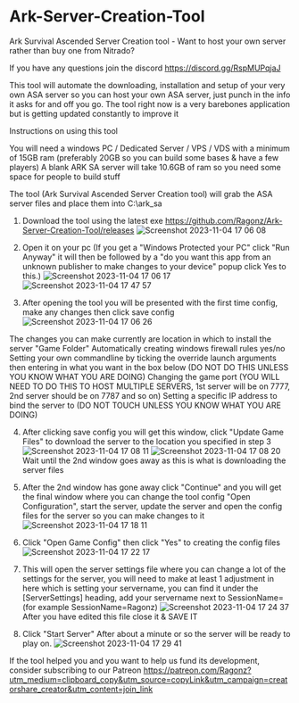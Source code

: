 # Ark-Server-Creation-Tool

Ark Survival Ascended Server Creation tool - Want to host your own server rather than buy one from Nitrado?

If you have any questions join the discord https://discord.gg/RspMUPqjaJ 

This tool will automate the downloading, installation and setup of your very own ASA server so you can host your own ASA server, just punch in the info it asks for and off you go.
The tool right now is a very barebones application but is getting updated constantly to improve it

Instructions on using this tool

You will need a windows PC / Dedicated Server / VPS / VDS with a minimum of 15GB ram (preferably 20GB so you can build some bases & have a few players)
A blank ARK SA server will take 10.6GB of ram so you need some space for people to build stuff

The tool (Ark Survival Ascended Server Creation tool) will grab the ASA server files and place them into C:\ark_sa

1. Download the tool using the latest exe https://github.com/Ragonz/Ark-Server-Creation-Tool/releases
![Screenshot 2023-11-04 17 06 08](https://github.com/Ragonz/Ark-Server-Creation-Tool/assets/20845629/a6275c23-41c2-42b1-aeeb-82d7fa923940)

2. Open it on your pc (If you get a "Windows Protected your PC" click "Run Anyway" it will then be followed by a "do you want this app from an unknown publisher to make changes to your device" popup click Yes to this.)
![Screenshot 2023-11-04 17 06 17](https://github.com/Ragonz/Ark-Server-Creation-Tool/assets/20845629/2612981c-c234-420c-b471-a48a5b0dfa07)
![Screenshot 2023-11-04 17 47 57](https://github.com/Ragonz/Ark-Server-Creation-Tool/assets/20845629/792b9f79-e098-41b5-8bd7-7cda521d34ff)

3. After opening the tool you will be presented with the first time config, make any changes then click save config
![Screenshot 2023-11-04 17 06 26](https://github.com/Ragonz/Ark-Server-Creation-Tool/assets/20845629/baef9b6c-11b7-44e2-9a45-3ca1c0556cc5)


The changes you can make currently are location in which to install the server "Game Folder"
Automatically creating windows firewall rules yes/no
Setting your own commandline by ticking the override launch arguments then entering in what you want in the box below (DO NOT DO THIS UNLESS YOU KNOW WHAT YOU ARE DOING)
Changing the game port (YOU WILL NEED TO DO THIS TO HOST MULTIPLE SERVERS, 1st server will be on 7777, 2nd server should be on 7787 and so on)
Setting a specific IP address to bind the server to (DO NOT TOUCH UNLESS YOU KNOW WHAT YOU ARE DOING)

4. After clicking save config you will get this window, click "Update Game Files" to download the server to the location you specified in step 3
![Screenshot 2023-11-04 17 08 11](https://github.com/Ragonz/Ark-Server-Creation-Tool/assets/20845629/03311544-9bd1-4e4f-9050-04a4307b7205)
![Screenshot 2023-11-04 17 08 20](https://github.com/Ragonz/Ark-Server-Creation-Tool/assets/20845629/42ce7d2f-35ba-4dfa-b1ed-14b1379f5be2)
Wait until the 2nd window goes away as this is what is downloading the server files

5.  After the 2nd window has gone away click "Continue" and you will get the final window where you can change the tool config "Open Configuration", start the server, update the server and open the config files for the server so you can make changes to it
![Screenshot 2023-11-04 17 18 11](https://github.com/Ragonz/Ark-Server-Creation-Tool/assets/20845629/213d5928-0e63-46fe-a284-751702c12be5)

6. Click "Open Game Config" then click "Yes" to creating the config files
![Screenshot 2023-11-04 17 22 17](https://github.com/Ragonz/Ark-Server-Creation-Tool/assets/20845629/764b2c41-240b-42d3-abaa-01dbebde376d)

7. This will open the server settings file where you can change a lot of the settings for the server, you will need to make at least 1 adjustment in here which is setting your servername, you can find it under the [ServerSettings] heading, add your servername next to SessionName= (for example SessionName=Ragonz)
![Screenshot 2023-11-04 17 24 37](https://github.com/Ragonz/Ark-Server-Creation-Tool/assets/20845629/379ca03b-9af7-422b-9b0f-bafe95bcfddb)
After you have edited this file close it & SAVE IT

8. Click "Start Server" After about a minute or so the server will be ready to play on.
![Screenshot 2023-11-04 17 29 41](https://github.com/Ragonz/Ark-Server-Creation-Tool/assets/20845629/cd67f201-6403-4cec-a28b-e18dbb035c0b)

If the tool helped you and you want to help us fund its development, consider subscribing to our Patreon
https://patreon.com/Ragonz?utm_medium=clipboard_copy&utm_source=copyLink&utm_campaign=creatorshare_creator&utm_content=join_link
